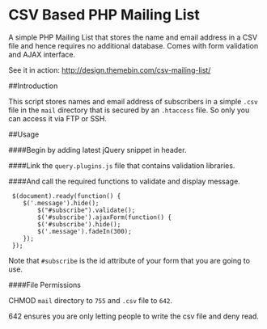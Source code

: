 CSV Based PHP Mailing List
==========================

A simple PHP Mailing List that stores the name and email address in a CSV file and hence requires no additional database. Comes with form validation and AJAX interface.

See it in action: http://design.themebin.com/csv-mailing-list/

##Introduction

This script stores names and email address of subscribers in a simple `.csv` file in the `mail` directory that is secured by an `.htaccess` file. So only you can access it via FTP or SSH.



##Usage

####Begin by adding latest jQuery snippet in header.
    <script src="//ajax.googleapis.com/ajax/libs/jquery/1.8.3/jquery.min.js"></script>

####Link the `query.plugins.js` file that contains validation libraries.
    <script src="query.plugins.js" type="text/javascript"></script>

####And call the required functions to validate and display message.

     $(document).ready(function() { 
  	    $('.message').hide();
		    $("#subscribe").validate();
    	    $('#subscribe').ajaxForm(function() { 
    		$('#subscribe').hide();	
			$('.message').fadeIn(300);		
        }); 
     }); 

Note that `#subscribe` is the id attribute of your form that you are going to use.

####File Permissions

CHMOD `mail` directory to `755` and `.csv` file to `642`.

642 ensures you are only letting people to write the csv file and deny read.